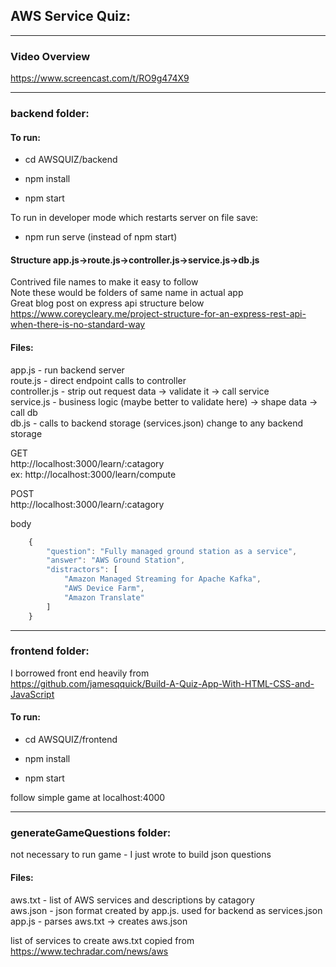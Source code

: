 ## **AWS Service Quiz:**

---


### Video Overview
https://www.screencast.com/t/RO9g474X9


---


### backend folder:

#### To run:

- cd AWSQUIZ/backend

- npm install

- npm start

To run in developer mode which restarts server on file save:<br/>
- npm run serve (instead of npm start)

#### Structure app.js->route.js->controller.js->service.js->db.js <br/>
Contrived file names to make it easy to follow<br/>
Note these would be folders of same name in actual app<br/>
Great blog post on express api structure below<br/>
https://www.coreycleary.me/project-structure-for-an-express-rest-api-when-there-is-no-standard-way

#### Files:
app.js - run backend server<br/>
route.js - direct endpoint calls to controller<br/>
controller.js - strip out request data -> validate it -> call service<br/>
service.js - business logic (maybe better to validate here) -> shape data -> call db<br/>
db.js - calls to backend storage (services.json) change to any backend storage<br/>


GET <br/>
http://localhost:3000/learn/:catagory<br/>
ex:
http://localhost:3000/learn/compute


POST <br/>
http://localhost:3000/learn/:catagory <br/>

body<br/>
```javascript 
    {
        "question": "Fully managed ground station as a service",
        "answer": "AWS Ground Station",
        "distractors": [
            "Amazon Managed Streaming for Apache Kafka",
            "AWS Device Farm",
            "Amazon Translate"
        ]
    }
```
---


### frontend folder:

I borrowed front end heavily from<br/>
https://github.com/jamesqquick/Build-A-Quiz-App-With-HTML-CSS-and-JavaScript

#### To run:

- cd AWSQUIZ/frontend

- npm install

- npm start

follow simple game at localhost:4000

---

### generateGameQuestions folder:
not necessary to run game - I just wrote to build json questions

#### Files:
aws.txt - list of AWS services and descriptions by catagory<br/>
aws.json - json format created by app.js. used for backend as services.json<br/>
app.js - parses aws.txt -> creates aws.json

list of services to create aws.txt copied from<br/>
https://www.techradar.com/news/aws